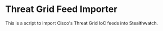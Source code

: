 # Threat Grid Feed Importer

This is a script to import Cisco's Threat Grid IoC feeds into Stealthwatch.